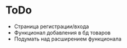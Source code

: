 # ToDo
- Страница регистрации/входа
- Функционал добавления в бд товаров
- Подумать над расширением функционала
